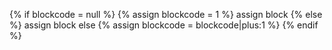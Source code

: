 {% if blockcode = null %}
{% assign blockcode = 1 %}
assign block
{% else %}
assign block else
{% assign blockcode = blockcode|plus:1 %}
{% endif %}
